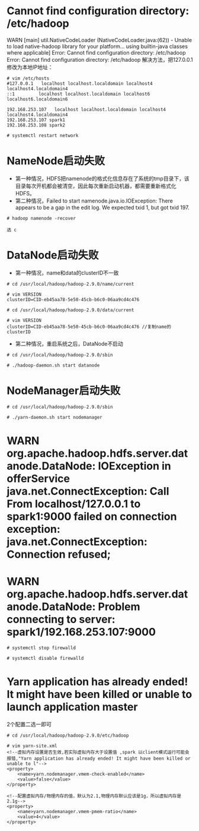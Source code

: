 # Cannot find configuration directory: /etc/hadoop
WARN  [main] util.NativeCodeLoader (NativeCodeLoader.java:<clinit>(62)) - Unable to load native-hadoop library for your platform... using builtin-java classes where applicable]
Error: Cannot find configuration directory: /etc/hadoop
Error: Cannot find configuration directory: /etc/hadoop
解决方法，把127.0.0.1修改为本地IP地址：
```
# vim /etc/hosts
#127.0.0.1   localhost localhost.localdomain localhost4 localhost4.localdomain4
::1         localhost localhost.localdomain localhost6 localhost6.localdomain6

192.168.253.107   localhost localhost.localdomain localhost4 localhost4.localdomain4
192.168.253.107 spark1
192.168.253.108 spark2

# systemctl restart network
```

# NameNode启动失败
- 第一种情况，HDFS把namenode的格式化信息存在了系统的tmp目录下，该目录每次开机都会被清空，因此每次重新启动机器，都需要重新格式化HDFS。
- 第二种情况，Failed to start namenode.java.io.IOException: There appears to be a gap in the edit log.  We expected txid 1, but got txid 197.
```
# hadoop namenode -recover
```
    选 c 

# DataNode启动失败
- 第一种情况，name和data的clusterID不一致
```
# cd /usr/local/hadoop/hadoop-2.9.0/name/current

# vim VERSION
clusterID=CID-eb45aa78-5e50-45cb-b6c0-06aa9cd4c476

# cd /usr/local/hadoop/hadoop-2.9.0/data/current

# vim VERSION
clusterID=CID-eb45aa78-5e50-45cb-b6c0-06aa9cd4c476 //复制name的clusterID
```
- 第二种情况，重启系统之后，DataNode不启动
```
# cd /usr/local/hadoop/hadoop-2.9.0/sbin

# ./hadoop-daemon.sh start datanode
```

# NodeManager启动失败
```
# cd /usr/local/hadoop/hadoop-2.9.0/sbin

# ./yarn-daemon.sh start nodemanager
```

# WARN org.apache.hadoop.hdfs.server.datanode.DataNode: IOException in offerService java.net.ConnectException: Call From localhost/127.0.0.1 to spark1:9000 failed on connection exception: java.net.ConnectException: Connection refused;
# WARN org.apache.hadoop.hdfs.server.datanode.DataNode: Problem connecting to server: spark1/192.168.253.107:9000
```
# systemctl stop firewalld

# systemctl disable firewalld
```

# Yarn application has already ended! It might have been killed or unable to launch application master
2个配置二选一即可
```
# cd /usr/local/hadoop/hadoop-2.9.0/etc/hadoop

# vim yarn-site.xml
<!--虚拟内存设置是否生效,若实际虚拟内存大于设置值 ,spark 以client模式运行可能会报错,"Yarn application has already ended! It might have been killed or unable to l"-->
<property>
    <name>yarn.nodemanager.vmem-check-enabled</name>
    <value>false</value>
</property>

<!--配置虚拟内存/物理内存的值，默认为2.1,物理内存默认应该是1g，所以虚拟内存是2.1g-->
<property>
    <name>yarn.nodemanager.vmem-pmem-ratio</name>
    <value>4</value>
</property>
```
